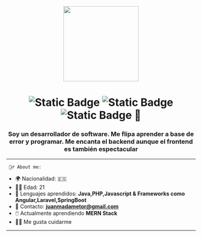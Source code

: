 <!DOCTYPE html>
<html lang="en">
<head>
    <meta charset="UTF-8">
    <meta name="viewport" content="width=device-width, initial-scale=1.0">
   
</head>
<body>
    <div id="header" align="center">
       <img src="https://media.giphy.com/media/CGHy1hQ1WPKDCz5Xk6/giphy.gif" width="200" alt="">
    </div>
    <h1 align="center"><img alt="Static Badge" src="https://img.shields.io/badge/Hola-8A2BE2">
  <img alt="Static Badge" src="https://img.shields.io/badge/soy-5b2BE3">
 <img alt="Static Badge" src="https://img.shields.io/badge/Juanma-Adame-blue"> 👋</h1>
    <h3 align="center" >Soy un desarrollador de software. Me flipa aprender a base de error y programar. Me encanta el backend aunque el frontend es también espectacular
  </h3>


              

---
     🙆‍♂️ About me: 

- 🌍 Nacionalidad: 🇪🇸
- 👨‍💻 Edad: 21
- 💯 Lenguajes aprendidos: **Java,PHP,Javascript & Frameworks como Angular,Laravel,SpringBoot**
- 📧 Contacto: **juanmadametor@gmail.com**
- 🖱️  Actualmente aprendiendo **MERN Stack**
- 🏋️‍♀️ Me gusta cuidarme



              


<!--<a href="https://git.io/streak-stats" ><img  src="https://streak-stats.demolab.com?user=Juanmadator&theme=monokai&hide_border=true&border_radius=5&locale=es" alt="GitHub Streak" /></a>-->
---

</body>

</html>

